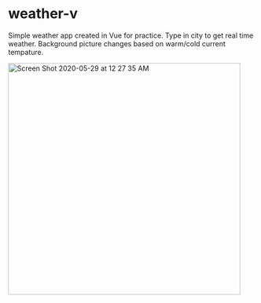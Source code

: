 # weather-v
Simple weather app created in Vue for practice. Type in city to get real time weather. Background picture changes based on warm/cold current tempature.

<img width="472" alt="Screen Shot 2020-05-29 at 12 27 35 AM" src="https://user-images.githubusercontent.com/25889133/83233601-cc424f80-a143-11ea-99f4-c242f2a5571e.png" width=“360x350”>
